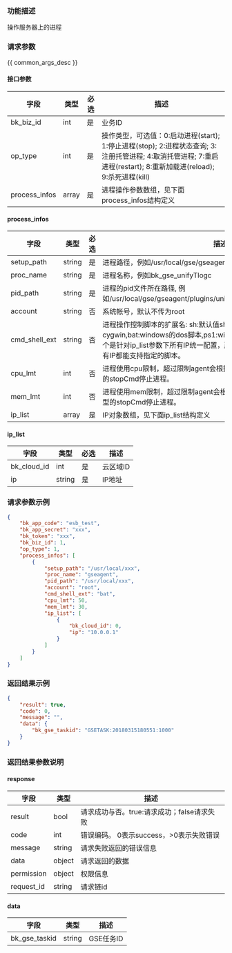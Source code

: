 ### 功能描述

操作服务器上的进程

### 请求参数

{{ common_args_desc }}

#### 接口参数

| 字段        |  类型      | 必选   |  描述      |
|-------------|------------|--------|------------|
| bk_biz_id     |  int       | 是     | 业务ID |
| op_type       |  int       | 是     | 操作类型，可选值：0:启动进程(start); 1:停止进程(stop); 2:进程状态查询; 3:注册托管进程; 4:取消托管进程; 7:重启进程(restart); 8:重新加载进(reload); 9:杀死进程(kill) |
| process_infos |  array     | 是     | 进程操作参数数组，见下面process_infos结构定义 |

#### process_infos

| 字段        |  类型      | 必选   |  描述      |
|-------------|------------|--------|------------|
| setup_path    |  string    | 是     | 进程路径，例如/usr/local/gse/gseagent/plugins/unifyTlogc/sbin |
| proc_name     |  string    | 是     | 进程名称，例如bk_gse_unifyTlogc |
| pid_path      |  string    | 是     | 进程的pid文件所在路径, 例如/usr/local/gse/gseagent/plugins/unifyTlogc/log/bk_gse_unifyTlogc.pid |
| account       |  string    | 否     | 系统帐号，默认不传为root |
| cmd_shell_ext |  string    | 否     | 进程操作控制脚本的扩展名: sh:默认值shell适于Linux或cygwin,bat:windows的dos脚本,ps1:windows的Powershell脚本;注意：这个是针对ip_list参数下所有IP统一配置，所以确保接口传递的ip_list参数下所有IP都能支持指定的脚本。 |
| cpu_lmt       |  int       | 否     | 进程使用cpu限制，超过限制agent会根据配置的cmd_shell_ext调用相应类型的stopCmd停止进程。 |
| mem_lmt       |  int       | 否     | 进程使用mem限制，超过限制agent会根据配置的cmd_shell_ext调用相应类型的stopCmd停止进程。 |
| ip_list       |  array     | 是     | IP对象数组，见下面ip_list结构定义 |

#### ip_list

| 字段        |  类型      | 必选   |  描述      |
|-------------|------------|--------|------------|
| bk_cloud_id |  int    | 是     | 云区域ID |
| ip          |  string | 是     | IP地址 |

### 请求参数示例

```json
{
    "bk_app_code": "esb_test",
    "bk_app_secret": "xxx",
    "bk_token": "xxx",
    "bk_biz_id": 1,
    "op_type": 1,
    "process_infos": [
        {
            "setup_path": "/usr/local/xxx",
            "proc_name": "gseagent",
            "pid_path": "/usr/local/xxx",
            "account": "root",
            "cmd_shell_ext": "bat",
            "cpu_lmt": 50,
            "mem_lmt": 30,
            "ip_list": [
                {
                    "bk_cloud_id": 0,
                    "ip": "10.0.0.1"
                }
            ]
        }
    ]
}
```

### 返回结果示例

```json
{
    "result": true,
    "code": 0,
    "message": "",
    "data": {
        "bk_gse_taskid": "GSETASK:20180315180551:1000"
    }
}
```

### 返回结果参数说明

#### response
| 字段      | 类型      | 描述      |
|-----------|-----------|-----------|
| result       | bool   | 请求成功与否。true:请求成功；false请求失败 |
| code         | int    | 错误编码。 0表示success，>0表示失败错误 |
| message      | string | 请求失败返回的错误信息|
| data         | object | 请求返回的数据|
| permission   | object | 权限信息|
| request_id   | string | 请求链id|

#### data

| 字段      | 类型      | 描述      |
|-----------|-----------|-----------|
| bk_gse_taskid       | string       | GSE任务ID |
